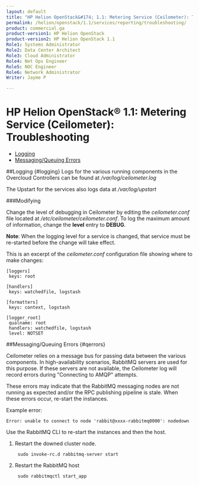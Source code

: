```yaml
---
layout: default
title: "HP Helion OpenStack&#174; 1.1: Metering Service (Ceilometer): Troubleshooting"
permalink: /helion/openstack/1.1/services/reporting/troubleshooting/
product: commercial.ga
product-version1: HP Helion OpenStack
product-version2: HP Helion OpenStack 1.1
Role1: Systems Administrator 
Role2: Data Center Architect 
Role3: Cloud Administrator 
Role4: Net Ops Engineer 
Role5: NOC Engineer 
Role6: Network Administrator
Writer: Jayme P

---
```

<!--PUBLISHED-->

<script>

function PageRefresh {
onLoad="window.refresh"
}

PageRefresh();

</script>
# HP Helion OpenStack&#174; 1.1: Metering Service (Ceilometer): Troubleshooting

- [Logging](#logging)
- [Messaging/Queuing Errors](#qerrors)

##Logging {#logging}
Logs for the various running components in the Overcloud Controllers can be found at */var/log/ceilometer.log*
 
The Upstart for the services also logs data at */var/log/upstart*

###Modifying

Change the level of debugging in Ceilometer by editing the *ceilometer.conf* file located at */etc/ceilometer/ceilometer.conf*. To log the maximum amount of information, change the **level** entry to **DEBUG**.

**Note**: When the logging level for a service is changed, that service must be re-started before the change will take effect.

This is an excerpt of the *ceilometer.conf* configuration file showing where to make changes:

	[loggers]
	 keys: root
	
	[handlers]
	 keys: watchedfile, logstash
	
	[formatters]
	 keys: context, logstash
	
	[logger_root]
	 qualname: root
	 handlers: watchedfile, logstash
	 level: NOTSET

	
##Messaging/Queuing Errors {#qerrors}

Ceilometer relies on a message bus for passing data between the various components. In high-availability scenarios, RabbitMQ servers are used for this purpose. If these servers are not available, the Ceilometer log will record errors during "Connecting to AMQP" attempts.

These errors may indicate that the RabbitMQ messaging nodes are not running as expected and/or the RPC publishing pipeline is stale. When these errors occur, re-start the instances. 

Example error:
    
    Error: unable to connect to node 'rabbit@xxxx-rabbitmq0000': nodedown
 
Use the RabbitMQ CLI to re-start the instances and then the host.

1. Restart the downed cluster node.
 
		sudo invoke-rc.d rabbitmq-server start
 
3. Restart the RabbitMQ host

		sudo rabbitmqctl start_app


